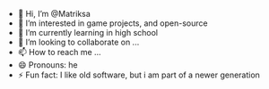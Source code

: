 - 👋 Hi, I’m @Matriksa
- 👀 I’m interested in game projects, and open-source
- 🌱 I’m currently learning in high school
- 💞️ I’m looking to collaborate on ...
- 📫 How to reach me ...
- 😄 Pronouns: he
- ⚡ Fun fact: I like old software, but i am part of a newer generation

<!---
Matriksa/Matriksa is a ✨ special ✨ repository because its `README.md` (this file) appears on your GitHub profile.
You can click the Preview link to take a look at your changes.
--->
